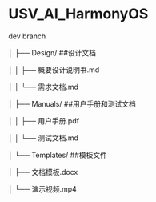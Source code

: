 # USV_AI_HarmonyOS

dev branch

<p>│   ├── Design/                 ##设计文档</p>
<p>│   │   ├── 概要设计说明书.md</p>
<p>│   │   └── 需求文档.md</p>
<p>│   ├── Manuals/               ##用户手册和测试文档</p>
<p>│   │   ├── 用户手册.pdf</p>
<p>│   │   └── 测试文档.md</p>
<p>│   └── Templates/             ##模板文件</p>
<p>│       ├── 文档模板.docx</p>
<p>│       └── 演示视频.mp4</p>

